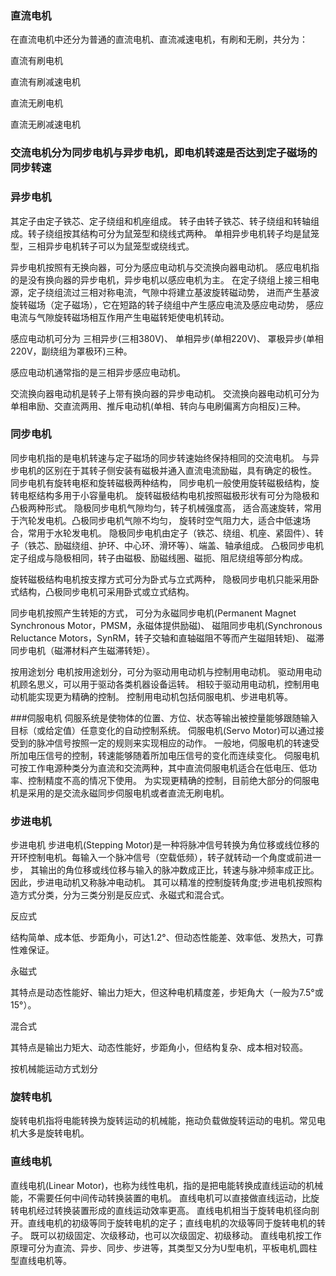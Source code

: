 ### 直流电机
在直流电机中还分为普通的直流电机、直流减速电机，有刷和无刷，共分为：

直流有刷电机

直流有刷减速电机

直流无刷电机

直流无刷减速电机

### 交流电机分为同步电机与异步电机，即电机转速是否达到定子磁场的同步转速


### 异步电机
其定子由定子铁芯、定子绕组和机座组成。
转子由转子铁芯、转子绕组和转轴组成。转子绕组按其结构可分为鼠笼型和绕线式两种。
单相异步电机转子均是鼠笼型，三相异步电机转子可以为鼠笼型或绕线式。

异步电机按照有无换向器，可分为感应电动机与交流换向器电动机。
感应电机指的是没有换向器的异步电机，异步电机以感应电机为主。
在定子绕组上接三相电源，定子绕组流过三相对称电流，气隙中将建立基波旋转磁动势，
进而产生基波旋转磁场（定子磁场），它在短路的转子绕组中产生感应电流及感应电动势，
感应电流与气隙旋转磁场相互作用产生电磁转矩使电机转动。

感应电动机可分为
三相异步(三相380V)、
单相异步(单相220V)、
罩极异步(单相220V，副绕组为罩极环)三种。

感应电动机通常指的是三相异步感应电动机。

交流换向器电动机是转子上带有换向器的异步电动机。
交流换向器电动机可分为单相串励、交直流两用、推斥电动机(单相、转向与电刷偏离方向相反)三种。




### 同步电机
同步电机指的是电机转速与定子磁场的同步转速始终保持相同的交流电机。
与异步电机的区别在于其转子侧安装有磁极并通入直流电流励磁，具有确定的极性。
同步电机有旋转电枢和旋转磁极两种结构，
同步电机一般使用旋转磁极结构，旋转电枢结构多用于小容量电机。
旋转磁极结构电机按照磁极形状有可分为隐极和凸极两种形式。
隐极同步电机气隙均匀，转子机械强度高，
适合高速旋转，常用于汽轮发电机。凸极同步电机气隙不均匀，
旋转时空气阻力大，适合中低速场合，常用于水轮发电机。
隐极同步电机由定子（铁芯、绕组、机座、紧固件）、转子（铁芯、励磁绕组、护环、中心环、滑环等）、端盖、轴承组成。
凸极同步电机定子组成与隐极相同，转子由磁极、励磁线圈、磁扼、阻尼绕组等部分构成。

旋转磁极结构电机按支撑方式可分为卧式与立式两种，
隐极同步电机只能采用卧式结构，凸极同步电机可采用卧式或立式结构。

同步电机按照产生转矩的方式，
可分为永磁同步电机(Permanent Magnet Synchronous Motor，PMSM，永磁体提供励磁)、
磁阻同步电机(Synchronous Reluctance Motors，SynRM，转子交轴和直轴磁阻不等而产生磁阻转矩)、
磁滞同步电机（磁滞材料产生磁滞转矩）。





按用途划分
电机按用途划分，可分为驱动用电动机与控制用电动机。 
驱动用电动机顾名思义，可以用于驱动各类机器设备运转。
相较于驱动用电动机，控制用电动机能实现更为精确的控制。
控制用电动机包括伺服电机、步进电机等。

###伺服电机
伺服系统是使物体的位置、方位、状态等输出被控量能够跟随输入目标（或给定值）任意变化的自动控制系统。
伺服电机(Servo Motor)可以通过接受到的脉冲信号按照一定的规则来实现相应的动作。
一般地，伺服电机的转速受所加电压信号的控制，转速能够随着所加电压信号的变化而连续变化。
伺服电机可按工作电源种类分为直流和交流两种，其中直流伺服电机适合在低电压、低功率、控制精度不高的情况下使用。
为实现更精确的控制，目前绝大部分的伺服电机是采用的是交流永磁同步伺服电机或者直流无刷电机。
### 步进电机
步进电机
步进电机(Stepping Motor)是一种将脉冲信号转换为角位移或线位移的开环控制电机。每输入一个脉冲信号（空载低频），转子就转动一个角度或前进一步，
其输出的角位移或线位移与输入的脉冲数成正比，转速与脉冲频率成正比。因此，步进电动机又称脉冲电动机。
其可以精准的控制旋转角度;步进电机按照构造方式分类，分为三类分别是反应式、永磁式和混合式。



反应式

结构简单、成本低、步距角小，可达1.2°、但动态性能差、效率低、发热大，可靠性难保证。

永磁式

其特点是动态性能好、输出力矩大，但这种电机精度差，步矩角大（一般为7.5°或15°）。

混合式

其特点是输出力矩大、动态性能好，步距角小，但结构复杂、成本相对较高。


按机械能运动方式划分
### 旋转电机
旋转电机指将电能转换为旋转运动的机械能，拖动负载做旋转运动的电机。常见电机大多是旋转电机。

### 直线电机
直线电机(Linear Motor)，也称为线性电机，指的是把电能转换成直线运动的机械能，不需要任何中间传动转换装置的电机。
直线电机可以直接做直线运动，比旋转电机经过转换装置形成的直线运动效率更高。
直线电机相当于旋转电机径向剖开。直线电机的初级等同于旋转电机的定子；直线电机的次级等同于旋转电机的转子。
既可以初级固定、次级移动，也可以次级固定、初级移动。
直线电机按工作原理可分为直流、异步、同步、步进等，其类型又分为U型电机，平板电机,圆柱型直线电机等。
